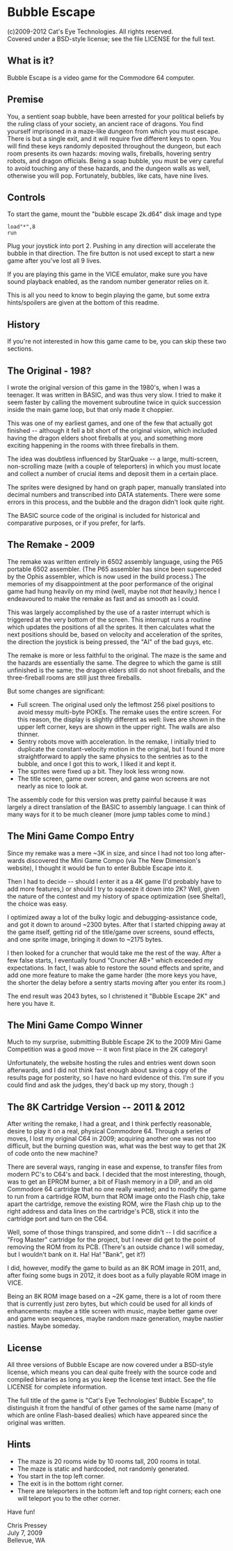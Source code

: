 Bubble Escape
=============

(c)2009-2012 Cat's Eye Technologies.  All rights reserved.  
Covered under a BSD-style license; see the file LICENSE for the full text.

What is it?
-----------

Bubble Escape is a video game for the Commodore 64 computer.

Premise
-------

You, a sentient soap bubble, have been arrested for your political beliefs
by the ruling class of your society, an ancient race of dragons.  You find
yourself imprisoned in a maze-like dungeon from which you must escape.
There is but a single exit, and it will require five different keys to open.
You will find these keys randomly deposited throughout the dungeon, but each
room presents its own hazards: moving walls, fireballs, hovering sentry
robots, and dragon officials.  Being a soap bubble, you must be very careful
to avoid touching any of these hazards, and the dungeon walls as well,
otherwise you will pop.  Fortunately, bubbles, like cats, have nine lives.

Controls
--------

To start the game, mount the "bubble escape 2k.d64" disk image and type

    load"*",8
    run

Plug your joystick into port 2.  Pushing in any direction will accelerate
the bubble in that direction.  The fire button is not used except to start
a new game after you've lost all 9 lives.

If you are playing this game in the VICE emulator, make sure you have sound
playback enabled, as the random number generator relies on it.

This is all you need to know to begin playing the game, but some extra
hints/spoilers are given at the bottom of this readme.

History
-------

If you're not interested in how this game came to be, you can skip these
two sections.

The Original - 198?
-------------------

I wrote the original version of this game in the 1980's, when I was a
teenager.  It was written in BASIC, and was thus very slow.  I tried to
make it seem faster by calling the movement subroutine twice in quick
succession inside the main game loop, but that only made it choppier.

This was one of my earliest games, and one of the few that actually got
finished -- although it fell a bit short of the original vision, which
included having the dragon elders shoot fireballs at you, and something
more exciting happening in the rooms with three fireballs in them.

The idea was doubtless influenced by StarQuake -- a large, multi-screen,
non-scrolling maze (with a couple of teleporters) in which you must locate
and collect a number of crucial items and deposit them in a certain place.

The sprites were designed by hand on graph paper, manually translated into
decimal numbers and transcribed into DATA statements.  There were some
errors in this process, and the bubble and the dragon didn't look quite
right.

The BASIC source code of the original is included for historical and
comparative purposes, or if you prefer, for larfs.

The Remake - 2009
-----------------

The remake was written entirely in 6502 assembly language, using the P65
portable 6502 assembler.  (The P65 assembler has since been superceded by
the Ophis assembler, which is now used in the build process.)  The memories
of my disappointment at the poor performance of the original game had hung
heavily on my mind (well, maybe not *that* heavily,) hence I endeavoured to
make the remake as fast and as smooth as I could.

This was largely accomplished by the use of a raster interrupt which is
triggered at the very bottom of the screen.  This interrupt runs a routine
which updates the positions of all the sprites.  It then calculates what the
next positions should be, based on velocity and acceleration of the sprites,
the direction the joystick is being pressed, the "AI" of the bad guys, etc.

The remake is more or less faithful to the original.  The maze is the same
and the hazards are essentially the same.  The degree to which the game is
still unfinished is the same; the dragon elders still do not shoot
fireballs, and the three-fireball rooms are still just three fireballs.

But some changes are significant:

* Full screen.  The original used only the leftmost 256 pixel positions to
  avoid messy multi-byte POKEs.  The remake uses the entire screen.  For this
  reason, the display is slightly different as well: lives are shown in the
  upper left corner, keys are shown in the upper right.  The walls are also
  thinner.
* Sentry robots move with acceleration.  In the remake, I initially tried to
  duplicate the constant-velocity motion in the original, but I found it more
  straightforward to apply the same physics to the sentries as to the bubble,
  and once I got this to work, I liked it and kept it.
* The sprites were fixed up a bit.  They look less wrong now.
* The title screen, game over screen, and game won screens are not nearly
  as nice to look at.

The assembly code for this version was pretty painful because it was largely
a direct translation of the BASIC to assembly language.  I can think of many
ways for it to be much cleaner (more jump tables come to mind.)

The Mini Game Compo Entry
-------------------------

Since my remake was a mere ~3K in size, and since I had not too long after-
wards discovered the Mini Game Compo (via The New Dimension's website), I
thought it would be fun to enter Bubble Escape into it.

Then I had to decide -- should I enter it as a 4K game (I'd probably have
to add more features,) or should I try to squeeze it down into 2K?  Well,
given the nature of the contest and my history of space optimization (see
Shelta!), the choice was easy.

I optimized away a lot of the bulky logic and debugging-assistance code, and
got it down to around ~2300 bytes.  After that I started chipping away at
the game itself, getting rid of the title/game over screens, sound effects,
and one sprite image, bringing it down to ~2175 bytes.

I then looked for a cruncher that would take me the rest of the way.  After
a few false starts, I eventually found "Cruncher AB+" which exceeded my
expectations.  In fact, I was able to restore the sound effects and sprite,
and add one more feature to make the game harder (the more keys you have,
the shorter the delay before a sentry starts moving after you enter its
room.)

The end result was 2043 bytes, so I christened it "Bubble Escape 2K" and
here you have it.

The Mini Game Compo Winner
--------------------------

Much to my surprise, submitting Bubble Escape 2K to the 2009 Mini Game
Competition was a good move -- it won first place in the 2K category!

Unfortunately, the website hosting the rules and entries went down soon
afterwards, and I did not think fast enough about saving a copy of the
results page for posterity, so I have no hard evidence of this.  I'm sure
if you could find and ask the judges, they'd back up my story, though :)

The 8K Cartridge Version -- 2011 & 2012
---------------------------------------

After writing the remake, I had a great, and I think perfectly reasonable,
desire to play it on a real, physical Commodore 64.  Through a series of
moves, I lost my original C64 in 2009; acquiring another one was not too
difficult, but the burning question was, what was the best way to get that
2K of code onto the new machine?

There are several ways, ranging in ease and expense, to transfer files from
modern PC's to C64's and back.  I decided that the most interesting, though,
was to get an EPROM burner, a bit of Flash memory in a DIP, and an old
Commodore 64 cartridge that no one really wanted; and to modify the game to
run from a cartridge ROM, burn that ROM image onto the Flash chip, take apart
the cartridge, remove the existing ROM, wire the Flash chip up to the right
address and data lines on the cartridge's PCB, stick it into the cartridge
port and turn on the C64.

Well, some of those things transpired, and some didn't -- I did sacrifice a
"Frog Master" cartridge for the project, but I never did get to the point of
removing the ROM from its PCB.  (There's an outside chance I will someday,
but I wouldn't bank on it.  Ha!  Ha!  "Bank", get it?)

I did, however, modify the game to build as an 8K ROM image in 2011, and,
after fixing some bugs in 2012, it does boot as a fully playable ROM image
in VICE.

Being an 8K ROM image based on a ~2K game, there is a lot of room there
that is currently just zero bytes, but which could be used for all kinds of
enhancements: maybe a title screen with music, maybe better game over and
game won sequences, maybe random maze generation, maybe nastier nasties.
Maybe someday.

License
-------

All three versions of Bubble Escape are now covered under a BSD-style
license, which means you can deal quite freely with the source code and
compiled binaries as long as you keep the license text intact.  See the
file LICENSE for complete information.

The full title of the game is "Cat's Eye Technologies' Bubble Escape", to
distinguish it from the handful of other games of the same name (many of
which are online Flash-based dealies) which have appeared since the
original was written.

Hints
-----

* The maze is 20 rooms wide by 10 rooms tall, 200 rooms in total.
* The maze is static and hardcoded, not randomly generated.
* You start in the top left corner.
* The exit is in the bottom right corner.
* There are teleporters in the bottom left and top right corners; each one
  will teleport you to the other corner.

Have fun!

Chris Pressey  
July 7, 2009  
Bellevue, WA
